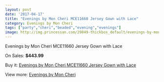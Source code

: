 ```yaml
---
layout: post
date: '2017-04-17'
title: "Evenings by Mon Cheri MCE11660 Jersey Gown with Lace"
category: Evenings by Mon Cheri
tags: ["party","cheri","beaded","evening","evenings"]
image: http://img.princessan.com/29849-thickbox_default/evenings-by-mon-cheri-mce11660-jersey-gown-with-lace.jpg
---
```

Evenings by Mon Cheri MCE11660 Jersey Gown with Lace

On Sales: **$443.99**
<a href="https://www.princessan.com/en/13630-evenings-by-mon-cheri-mce11660-jersey-gown-with-lace.html"><amp-img layout="responsive" width="600" height="600" src="//img.princessan.com/29849-thickbox_default/evenings-by-mon-cheri-mce11660-jersey-gown-with-lace.jpg" alt="Evenings by Mon Cheri MCE11660 Jersey Gown with Lace 0" /></a>
<a href="https://www.princessan.com/en/13630-evenings-by-mon-cheri-mce11660-jersey-gown-with-lace.html"><amp-img layout="responsive" width="600" height="600" src="//img.princessan.com/29851-thickbox_default/evenings-by-mon-cheri-mce11660-jersey-gown-with-lace.jpg" alt="Evenings by Mon Cheri MCE11660 Jersey Gown with Lace 1" /></a>
<a href="https://www.princessan.com/en/13630-evenings-by-mon-cheri-mce11660-jersey-gown-with-lace.html"><amp-img layout="responsive" width="600" height="600" src="//img.princessan.com/29850-thickbox_default/evenings-by-mon-cheri-mce11660-jersey-gown-with-lace.jpg" alt="Evenings by Mon Cheri MCE11660 Jersey Gown with Lace 2" /></a>

Buy it: [Evenings by Mon Cheri MCE11660 Jersey Gown with Lace](https://www.princessan.com/en/13630-evenings-by-mon-cheri-mce11660-jersey-gown-with-lace.html "Evenings by Mon Cheri MCE11660 Jersey Gown with Lace")

View more: [Evenings by Mon Cheri](https://www.princessan.com/en/101- "Evenings by Mon Cheri")